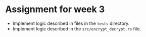 # Assignment for week 3

- Implement logic described in files in the `tests` directory.
- Implement logic described in the `src/encrypt_decrypt.rs` file.
